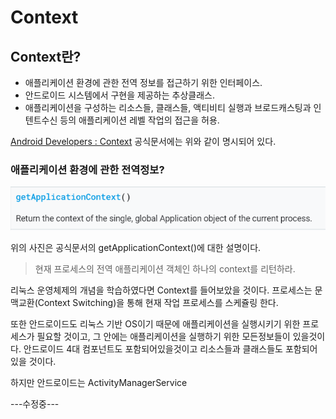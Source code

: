 # Context

## Context란?

* 애플리케이션 환경에 관한 전역 정보를 접근하기 위한 인터페이스.
* 안드로이드 시스템에서 구현을 제공하는 추상클래스.
* 애플리케이션을 구성하는 리소스들, 클래스들, 액티비티 실행과 브로드캐스팅과 인텐트수신 등의 애플리케이션 레벨 작업의 접근을 허용. 

[Android Developers : Context](https://developer.android.com/reference/android/content/Context) 공식문서에는 위와 같이 명시되어 있다.

### 애플리케이션 환경에 관한 전역정보?

![](../.gitbook/assets/image%20%281%29.png)

위의 사진은 공식문서의 getApplicationContext\(\)에 대한 설명이다.

> 현재 프로세스의 전역 애플리케이션 객체인 하나의 context를 리턴하라.

리눅스 운영체제의 개념을 학습하였다면 Context를 들어보았을 것이다. 프로세스는 문맥교환\(Context Switching\)을 통해 현재 작업 프로세스를 스케쥴링 한다. 

또한 안드로이드도 리눅스 기반 OS이기 때문에 애플리케이션을 실행시키기 위한 프로세스가 필요할 것이고, 그 안에는 애플리케이션을 실행하기 위한 모든정보들이 있을것이다. 안드로이드 4대 컴포넌트도 포함되어있을것이고 리소스들과 클래스들도 포함되어있을 것이다. 

하지만 안드로이드는 ActivityManagerService

---수정중---

